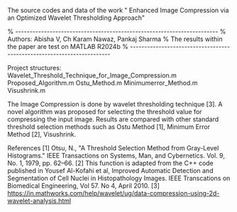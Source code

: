 The source codes and data of the work
" Enhanced Image Compression via an Optimized Wavelet Thresholding Approach"

% -----------------------------------------------------------------------
% Authors: Abisha V, Ch Karam Nawaz, Pankaj Sharma
% The results within the paper are test on MATLAB R2024b
% -----------------------------------------------------------------------


Project structures:
Wavelet_Threshold_Technique_for_Image_Compression.m
Proposed_Algorithm.m
Ostu_Method.m
Minimumerror_Method.m
Visushrink.m

The Image Compression is done by wavelet thresholding technique [3]. A novel algorithm was proposed for selecting the threshold value for compressing the input image. Results are compared with other standard threshold selection methods such as Ostu Method [1], Minimum Error Method [2], Visushrink.


References
[1] Otsu, N., "A Threshold Selection Method from Gray-Level Histograms." IEEE Transactions on Systems, Man, and Cybernetics. Vol. 9, No. 1, 1979, pp. 62–66.
[2] This function is adapted from the C++ code published in Yousef Al-Kofahi et al, Improved Automatic Detection and Segmentation of Cell Nuclei in Histopathology Images. IEEE Transcations on Biomedical Engineering, Vol 57. No 4, April 2010.
[3] https://in.mathworks.com/help/wavelet/ug/data-compression-using-2d-wavelet-analysis.html 

